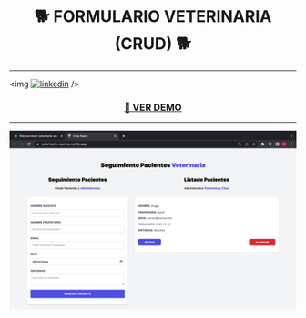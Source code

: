 <h1 align="center"> 🐕 FORMULARIO VETERINARIA (CRUD) 🐕 </h1>
<hr />

<img [![linkedin](https://img.shields.io/static/v1?label=&message=linkedin&color=0e76a8&logo=linkedin&logoColor=white&style=for-the-badge)](https://www.linkedin.com/in/eduardofierropro) />
<h3 align="center"><a href="https://veterinaria-react-js.netlify.app/"> 👀 VER DEMO </a></h3>
<hr />

![Fondo-Portada-Proyecto](https://github.com/Brian-David-01/CITAS-REACT-VITE/blob/main/Imagen%20de%20proyecto.png)
